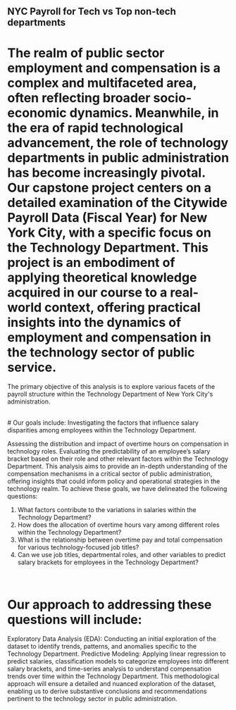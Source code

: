 ## NYC Payroll for Tech vs Top non-tech departments

# The realm of public sector employment and compensation is a complex and multifaceted area, often reflecting broader socio-economic dynamics. Meanwhile, in the era of rapid technological advancement, the role of technology departments in public administration has become increasingly pivotal. Our capstone project centers on a detailed examination of the Citywide Payroll Data (Fiscal Year) for New York City, with a specific focus on the Technology Department. This project is an embodiment of applying theoretical knowledge acquired in our course to a real-world context, offering practical insights into the dynamics of employment and compensation in the technology sector of public service.
The primary objective of this analysis is to explore various facets of the payroll structure within the Technology Department of New York City's administration. 

<br>
# Our goals include:
Investigating the factors that influence salary disparities among employees within the Technology Department.
<br>

Assessing the distribution and impact of overtime hours on compensation in technology roles.
Evaluating the predictability of an employee’s salary bracket based on their role and other relevant factors within the Technology Department.
This analysis aims to provide an in-depth understanding of the compensation mechanisms in a critical sector of public administration, offering insights that could inform policy and operational strategies in the technology realm. To achieve these goals, we have delineated the following questions:
<br>

1) What factors contribute to the variations in salaries within the Technology Department?
2) How does the allocation of overtime hours vary among different roles within the Technology Department?
3) What is the relationship between overtime pay and total compensation for various technology-focused job titles?
4) Can we use job titles, departmental roles, and other variables to predict salary brackets for employees in the Technology Department?

<br>

# Our approach to addressing these questions will include:
Exploratory Data Analysis (EDA): Conducting an initial exploration of the dataset to identify trends, patterns, and anomalies specific to the Technology Department.
Predictive Modeling: Applying linear regression to predict salaries, classification models to categorize employees into different salary brackets, and time-series analysis to understand compensation trends over time within the Technology Department.
This methodological approach will ensure a detailed and nuanced exploration of the dataset, enabling us to derive substantive conclusions and recommendations pertinent to the technology sector in public administration.
